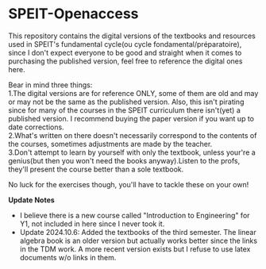 # SPEIT-Openaccess
This repository contains the digital versions of the textbooks and resources used in SPEIT's fundamental cycle(ou cycle fondamental/préparatoire), since I don't expect everyone to be good and straight when it comes to purchasing the published version, feel free to reference the digital ones here.

Bear in mind three things:<br>
1.The digital versions are for reference ONLY, some of them are old and may or may not be the same as the published version. Also, this isn't pirating since for many of the courses in the SPEIT curriculum there isn't(yet) a published version. I recommend buying the paper version if you want up to date corrections.<br>
2.What's written on there doesn't necessarily correspond to the contents of the courses, sometimes adjustments are made by the teacher.<br>
3.Don't attempt to learn by yourself with only the textbook, unless your're a genius(but then you won't need the books anyway).Listen to the profs, they'll present the course better than a sole textbook.

No luck for the exercises though, you'll have to tackle these on your own!

**Update Notes**
* I believe there is a new course called "Introduction to Engineering" for Y1, not included in here since I never took it.
* Update 2024.10.6: Added the textbooks of the third semester. The linear algebra book is an older version but actually works better since the links in the TDM work. A more recent version exists but I refuse to use latex documents w/o links in them.

